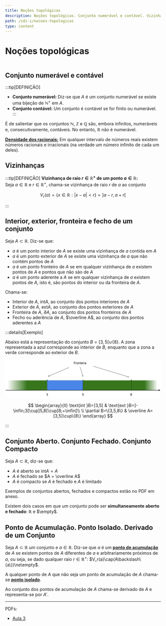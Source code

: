 ```yaml
---
title: Noções topológicas
description: Noções topológicas. Conjunto numerável e contável. Vizinhanças. Interior, exterior, fronteira e fecho de um conjunto. Conjunto aberto, fechado e compacto. Ponto de Acumulação. Ponto Isolado. Derivado de um Conjunto.
path: /cdi-i/nocoes-topologicas
type: content
---
```


# Noções topológicas

```toc

```

## Conjunto numerável e contável

:::tip[DEFINIÇÃO]

- **Conjunto numerável:** Diz-se que $A$ é um conjunto numerável se existe uma bijeção de $\mathbb N^+$ em $A$.
- **Conjunto contável:** Um conjunto é contável se for finito ou numerável.
  :::

É de salientar que os conjuntos $\mathbb N$, $\mathbb Z$ e $\mathbb Q$ são, embora infinitos, numeráveis e, consecutivamente, contáveis. No entanto, $\mathbb R$ não é numerável.

[**Densidade dos racionais:**](color:yellow) Em qualquer intervalo de números reais existem números racionais e irracionais (na verdade um número infinito de cada um deles).

## Vizinhanças

:::tip[DEFINIÇÃO]
**Vizinhança de raio $r\in\mathbb R^+$ de um ponto $a\in\mathbb R$:**  
Seja $a\in\mathbb R$ e $r\in\mathbb R^+$, chama-se vizinhança de raio $r$ de $a$ ao conjunto

$$
V_r(a)=\{x\in\mathbb R:|x-a|<r\}=]a-r,a+r[
$$

:::

## Interior, exterior, fronteira e fecho de um conjunto

Seja $A\subset\mathbb R$. Diz-se que:

- $a$ é um ponto interior de $A$ se existe uma vizinhança de $a$ contida em $A$
- $a$ é um ponto exterior de $A$ se existe uma vizinhança de $a$ que não contém pontos de $A$
- $a$ é um ponto fronteiro de $A$ se em qualquer vizinhança de $a$ existem pontos de $A$ e pontos que não são de $A$
- $a$ é um ponto aderente a $A$ se em qualquer vizinhança de $a$ existem pontos de $A$, isto é, são pontos do interior ou da fronteira de $A$.

Chama-se:

- Interior de $A$, $\text{int} A$, ao conjunto dos pontos interiores de $A$
- Exterior de $A$, $\text{ext} A$, ao conjunto dos pontos exteriores de $A$
- Fronteira de $A$, $\partial A$, ao conjunto dos pontos fronteiros de $A$
- Fecho ou aderência de $A$, $\overline A$, ao conjunto dos pontos aderentes a $A$

:::details[Exemplo]

Abaixo está a representação do conjunto $B=[3,5[ \cup \{8\}$. A zona representada a azul corresponde ao interior de $B$, enquanto que a zona a verde corresponde ao exterior de $B$.

![Exemplo de interior exterior e fronteira de um conjunto](./assets/0003-interior-exterior-conjunto.png#dark=1)

$$
\begin{array}{ll}
\text{int }B=]3,5[ &
\text{ext }B=]-\infin;3[\cup]5,8[\cup]8;+\infin[\\
\\
\partial B=\{3,5,8\} &
\overline A=[3,5]\cup\{8\}
\end{array}
$$

:::

## Conjunto Aberto. Conjunto Fechado. Conjunto Compacto

Seja $A\subset \mathbb R$, diz-se que:

- $A$ é aberto se $\text{int} A = A$
- $A$ é fechado se $A = \overline A$
- $A$ é compacto se $A$ é fechado e $A$ é limitado

Exemplos de conjuntos abertos, fechados e compactos estão no PDF em anexo.

Existem dois casos em que um conjunto pode ser **simultaneamente aberto e fechado**: $\mathbb R$ e $\empty$.

## Ponto de Acumulação. Ponto Isolado. Derivado de um Conjunto

Seja $A\subset\mathbb R$ um conjunto e $a\in\mathbb R$.
Diz-se que $a$ é um [**ponto de acumulação**](color:orange) de $A$ se existem pontos de $A$ diferentes de $a$ e arbitrariamente próximos de $a$,
ou seja, se dado qualquer raio $r\in\mathbb R^+$: $V_r(a)\cap(A\backslash\{a\})\ne\empty$.

A qualquer ponto de $A$ que não seja um ponto de acumulação de $A$ chama-se [**ponto isolado**](color:orange).

Ao conjunto dos pontos de acumulação de $A$ chama-se derivado de $A$ e representa-se por $A'$.

---

PDFs:

- [Aula 3](https://drive.google.com/file/d/1EFfvY-ky2oTGLccDWyZx940CvnnDJpPy/view?usp=sharing)
